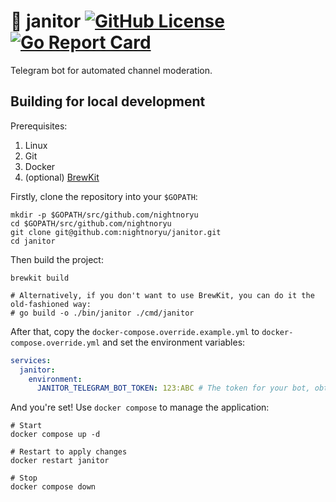 # :cop: janitor [![GitHub License](https://img.shields.io/github/license/nightnoryu/janitor)](https://opensource.org/license/MIT) [![Go Report Card](https://goreportcard.com/badge/github.com/nightnoryu/janitor)](https://goreportcard.com/report/github.com/nightnoryu/janitor)

Telegram bot for automated channel moderation.

## Building for local development

Prerequisites:

1. Linux
2. Git
3. Docker
4. (optional) [BrewKit](https://github.com/ispringtech/brewkit)

Firstly, clone the repository into your `$GOPATH`:

```shell
mkdir -p $GOPATH/src/github.com/nightnoryu
cd $GOPATH/src/github.com/nightnoryu
git clone git@github.com:nightnoryu/janitor.git
cd janitor
```

Then build the project:

```shell
brewkit build

# Alternatively, if you don't want to use BrewKit, you can do it the old-fashioned way:
# go build -o ./bin/janitor ./cmd/janitor
```

After that, copy the `docker-compose.override.example.yml` to `docker-compose.override.yml` and set the environment variables:

```yaml
services:
  janitor:
    environment:
      JANITOR_TELEGRAM_BOT_TOKEN: 123:ABC # The token for your bot, obtained from t.me/BotFather
```

And you're set! Use `docker compose` to manage the application:

```shell
# Start
docker compose up -d

# Restart to apply changes
docker restart janitor

# Stop
docker compose down
```
